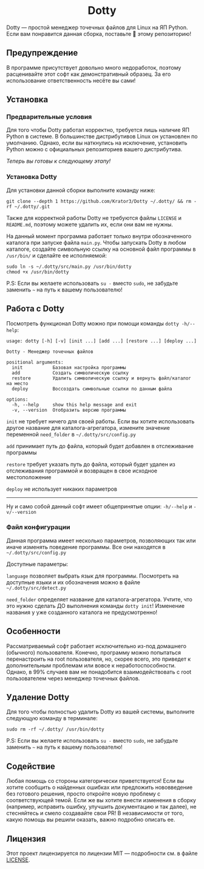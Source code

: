 <h1 align="center">Dotty</h1>

Dotty — простой менеджер точечных файлов для Linux на ЯП Python.
Если вам понравится данная сборка, поставьте :star2: этому репозиторию!

## Предупреждение
В программе присутствует довольно много недоработок, поэтому расценивайте этот софт как демонстративный образец.
За его использование ответственность несёте вы сами!

## Установка

### Предварительные условия
Для того чтобы Dotty работал корректно, требуется лишь наличие ЯП Python в системе.
В большинстве дистрибутивов Linux он установлен по умолчанию.
Однако, если вы наткнулись на исключение, установить Python можно с официальных репозиториев вашего дистрибутива.

*Теперь вы готовы к следующему этапу!*

###  Установка Dotty
Для установки данной сборки выполните команду ниже:
```shell
git clone --depth 1 https://github.com/Krator3/Dotty ~/.dotty/ && rm -rf ~/.dotty/.git
```
Также для корректной работы Dotty не требуются файлы `LICENSE` и `README.md`, поэтому можете удалить их, если они вам не нужны.

На данный момент программа работает только внутри обозначенного каталога при запуске файла `main.py`.
Чтобы запускать Dotty в любом каталоге, создайте символьную ссылку на основной файл программы в `/usr/bin/` и сделайте ее исполняемой:
```shell
sudo ln -s ~/.dotty/src/main.py /usr/bin/dotty
chmod +x /usr/bin/dotty
```
P.S: Если вы желаете использовать `su -` вместо `sudo`, не забудьте заменить `~` на путь к вашему пользователю!

## Работа с Dotty
Посмотреть функционал Dotty можно при помощи команды `dotty -h/--help`:
```shell
usage: dotty [-h] [-v] [init ...] [add ...] [restore ...] [deploy ...]

Dotty - Менеджер точечных файлов

positional arguments:
  init           Базовая настройка программы
  add            Создать символическую ссылку
  restore        Удалить символическую ссылку и вернуть файл/каталог на место
  deploy         Воссоздать символьные ссылки по данным файла

options:
  -h, --help     show this help message and exit
  -v, --version  Отобразить версию программы
```

`init` не требует ничего для своей работы.
Если вы хотите использовать другое название для каталога-агрегатора, измените значение переменной `need_folder` в `~/.dotty/src/config.py`

`add` принимает путь до файла, который будет добавлен в отслеживание программы

`restore` требует указать путь до файла, который будет удален из отслеживания программой и возвращен в свое исходное местоположение

`deploy` не использует никаких параметров

---

Ну и само собой данный софт имеет общепринятые опции: `-h/--help` и `-v/--version`

### Файл конфигурации
Данная программа имеет несколько параметров, позволяющих так или иначе изменять поведение программы.
Все они находятся в `~/.dotty/src/config.py`

Доступные параметры:

`language` позволяет выбрать язык для программы.
Посмотреть на доступные языки и их обозначения можно в файле `~/.dotty/src/detect.py`

`need_folder` определяет название для каталога-агрегатора.
Учтите, что это нужно сделать ДО выполнения команды `dotty init`!
Изменение названия у уже созданного каталога не предусмотренно!

## Особенности
Рассматриваемый софт работает исключительно из-под домашнего (обычного) пользователя.
Конечно, программу можно попытаться перенастроить на root пользователя, но, скорее всего, это приведет к дополнительным проблемам или вовсе к неработоспособности.
Однако, в 99% случаев вам не понадобится взаимодействовать с root пользователем через менеджер точечных файлов.

## Удаление Dotty
Для того чтобы полностью удалить Dotty из вашей системы, выполните следующую команду в терминале:
```shell
sudo rm -rf ~/.dotty/ /usr/bin/dotty
```
P.S: Если вы желаете использовать `su -` вместо `sudo`, не забудьте заменить `~` на путь к вашему пользователю!

## Содействие
Любая помощь со стороны категорически приветствуется!
Если вы хотите сообщить о найденных ошибках или предложить нововведение без готового решения, просто откройте новую проблему с соответствующей темой.
Если же вы хотите внести изменения в сборку (например, исправить ошибку, улучшить документацию и так далее), не стесняйтесь и смело создавайте свои PR!
В независимости от того, какую помощь вы решили оказать, важно подробно описать ее.

## Лицензия
Этот проект лицензируется по лицензии MIT — подробности см. в файле [LICENSE](LICENSE).
